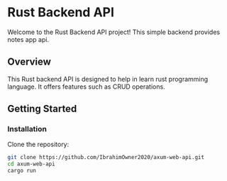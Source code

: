 # Rust Backend API

Welcome to the Rust Backend API project! This simple backend provides notes app api.

## Overview

This Rust backend API is designed to help in learn rust programming language. It offers features such as CRUD operations.

## Getting Started

### Installation

Clone the repository:

```bash
git clone https://github.com/IbrahimOwner2020/axum-web-api.git
cd axum-web-api
cargo run
